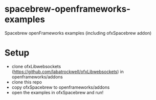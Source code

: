 spacebrew-openframeworks-examples
=================================

Spacebrew openFrameworks examples (including ofxSpacebrew addon)

Setup
=================================
* clone ofxLibwebsockets (https://github.com/labatrockwell/ofxLibwebsockets) in openframeworks/addons
* clone this repo
* copy ofxSpacebrew to openframeworks/addons
* open the examples in ofxSpacebrew and run!